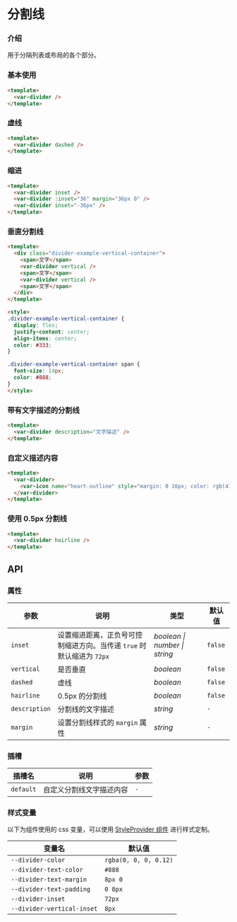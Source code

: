 # 分割线

### 介绍

用于分隔列表或布局的各个部分。

### 基本使用
```html
<template>
  <var-divider />
</template>
```

### 虚线
```html
<template>
  <var-divider dashed />
</template>
```

### 缩进
```html
<template>
  <var-divider inset />
  <var-divider :inset="36" margin="36px 0" />
  <var-divider inset="-36px" />
</template>
```

### 垂直分割线
```html
<template>
  <div class="divider-example-vertical-container">
    <span>文字</span>
    <var-divider vertical />
    <span>文字</span>
    <var-divider vertical />
    <span>文字</span>
  </div>
</template>

<style>
.divider-example-vertical-container {
  display: flex;
  justify-content: center;
  align-items: center;
  color: #333;
}

.divider-example-vertical-container span {
  font-size: 14px;
  color: #888;
}
</style>
```

### 带有文字描述的分割线
```html
<template>
  <var-divider description="文字描述" />
</template>
```

### 自定义描述内容
```html
<template>
  <var-divider>
    <var-icon name="heart-outline" style="margin: 0 16px; color: rgb(41, 121, 255);" />
  </var-divider>
</template>
```

### 使用 0.5px 分割线
```html
<template>
  <var-divider hairline />
</template>
```

## API

### 属性
| 参数 | 说明 | 类型 | 默认值 |
| --- | --- | --- | --- |
| `inset` | 设置缩进距离，正负号可控制缩进方向。当传递 `true` 时默认缩进为 `72px` | _boolean \| number \| string_ | `false` |
| `vertical` | 是否垂直 | _boolean_ | `false` |
| `dashed` | 虚线 | _boolean_ | `false` |
| `hairline` | 0.5px 的分割线 | _boolean_ | `false` |
| `description` | 分割线的文字描述 | _string_ | `-` |
| `margin` | 设置分割线样式的 `margin` 属性 | _string_ | `-` |

### 插槽
| 插槽名 | 说明 | 参数 |
| --- | --- | --- |
| `default` | 自定义分割线文字描述内容 | `-` |

### 样式变量
以下为组件使用的 css 变量，可以使用 [StyleProvider 组件](#/zh-CN/style-provider) 进行样式定制。

| 变量名 | 默认值 |
| --- | --- |
| `--divider-color` | `rgba(0, 0, 0, 0.12)` |
| `--divider-text-color` | `#888`|
| `--divider-text-margin` | `8px 0`|
| `--divider-text-padding` | `0 8px`|
| `--divider-inset` |  `72px`|
| `--divider-vertical-inset` | `8px`|
